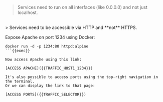 
> Services need to run on all interfaces (like 0.0.0.0) and not just localhost.
<br>
> Services need to be accessible via HTTP and **not** HTTPS.

Expose Apache on port 1234 using Docker:

```
docker run -d -p 1234:80 httpd:alpine
```{{exec}}

Now access Apache using this link:

[ACCESS APACHE]({{TRAFFIC_HOST1_1234}})

It's also possible to access ports using the top-right navigation in the terminal.
Or we can display the link to that page:

[ACCESS PORTS]({{TRAFFIC_SELECTOR}})
